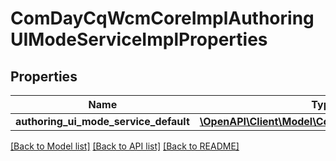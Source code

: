 # ComDayCqWcmCoreImplAuthoringUIModeServiceImplProperties

## Properties
Name | Type | Description | Notes
------------ | ------------- | ------------- | -------------
**authoring_ui_mode_service_default** | [**\OpenAPI\Client\Model\ConfigNodePropertyString**](ConfigNodePropertyString.md) |  | [optional] 

[[Back to Model list]](../README.md#documentation-for-models) [[Back to API list]](../README.md#documentation-for-api-endpoints) [[Back to README]](../README.md)



